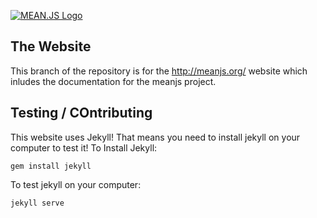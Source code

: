 [![MEAN.JS Logo](http://meanjs.org/img/logo-small.png)](http://meanjs.org/)

## The Website
This branch of the repository is for the http://meanjs.org/ website which inludes the documentation for the meanjs project. 

## Testing / COntributing
This website uses Jekyll! That means you need to install jekyll on your computer to test it! 
To Install Jekyll:
```
gem install jekyll
```

To test jekyll on your computer:
```
jekyll serve
```